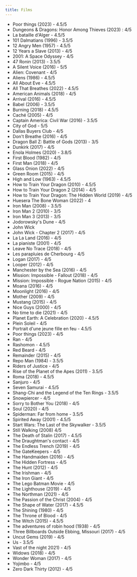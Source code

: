 ```yaml
---
title: Films
---
```


- Poor things (2023) - 4.5/5
- Dungeons & Dragons: Honor Among Thieves (2023) : 4/5
- La bataille d\'Alger - 4.5/5
- 101 Dalmatians (1996) - 3.5/5
- 12 Angry Men (1957) - 4.5/5
- 12 Years a Slave (2013) - 4/5
- 2001: A Space Odyssey - 4/5
- 47 Ronin (2013) - 3.5/5
- A Silent Voice (2016) - 5/5
- Alien: Covenant - 4/5
- Aliens (1986) - 4.5/5
- All About Eve - 4.5/5
- All That Breathes (2022) - 4.5/5
- American Animals (2018) - 4/5
- Arrival (2016) - 4.5/5
- Babel (2006) - 3.5/5
- Burning (2018) - 4.5/5
- Caché (2005) - 4/5
- Captain America: Civil War (2016) - 3.5/5
- City of God - 5/5
- Dallas Buyers Club - 4/5
- Don\'t Breathe (2016) - 4/5
- Dragon Ball Z: Battle of Gods (2013) - 3/5
- Dunkirk (2017) - 4/5
- Enola Holmes (2020) - 3.8/5
- First Blood (1982) - 4/5
- First Man (2018) - 4/5
- Glass Onion (2022) - 4/5
- Green Room (2015) - 4/5
- High and Low (1963) - 4.5/5
- How to Train Your Dragon (2010) - 4.5/5
- How to Train Your Dragon 2 (2014) - 4/5
- How to Train Your Dragon: The Hidden World (2019) - 4/5
- Huesera The Bone Woman (2022) - 4
- Iron Man (2008) - 3.5/5
- Iron Man 2 (2010) - 3/5
- Iron Man 3 (2013) - 3/5
- Jodorowsky\'s Dune - 4/5
- John Wick
- John Wick - Chapter 2 (2017) - 4/5
- La La Land (2016) - 4/5
- La pianiste (2001) - 4/5
- Leave No Trace (2018) - 4/5
- Les parapluies de Cherbourg - 4/5
- Logan (2017) - 4/5
- Looper (2012) - 4/5
- Manchester by the Sea (2016) - 4/5
- Mission: Impossible - Fallout (2018) - 4/5
- Mission: Impossible - Rogue Nation (2015) - 4/5
- Moana (2016) - 4/5
- Moonlight (2016) - 4/5
- Mother (2009) - 4/5
- Mustang (2015) - 4/5
- Nice Guys (2000) - 4/5
- No time to die (2021) - 4/5
- Planet Earth: A Celebration (2020) - 4.5/5
- Plein Soleil - 4/5
- Portrait d'une jeune fille en feu - 4.5/5
- Poor things (2023) - 4/5
- Ran - 4/5
- Rashomon - 4.5/5
- Red Beard - 4/5
- Remainder (2015) - 4/5
- Repo Man (1984) - 3.5/5
- Riders of Justice - 4/5
- Rise of the Planet of the Apes (2011) - 3.5/5
- Roma (2018) - 4.5/5
- Sanjuro - 4/5
- Seven Samurai - 4.5/5
- Shang-Chi and the Legend of the Ten Rings - 3.5/5
- Snowpiercer - 4/5
- Sorry to Bother You (2018) - 4/5
- Soul (2020) - 4/5
- Spiderman: Far from home - 3.5/5
- Spirited Away (2001) - 4.5/5
- Start Wars: The Last of the Skywalker - 3.5/5
- Still Walking (2008) 4/5
- The Death of Stalin (2017) - 4.5/5
- The Draughtman\'s contact - 4/5
- The Endless Trench (2019) - 4/5
- The GateKeepers - 4/5
- The Handmaiden (2016) - 4/5
- The Hidden Fortress - 4/5
- The Hunt (2012) - 4/5
- The Irishman - 4/5
- The Iron Giant - 4/5
- The Lego Batman Movie - 4/5
- The Lighthouse (2019) - 4/5
- The Northman (2021) - 4/5
- The Passion of the Christ (2004) - 4/5
- The Shape of Water (2017) - 4.5/5
- The Shining (1980) - 4/5
- The Throne of Blood - 4/5
- The Witch (2015) - 4.5/5
- The adventures of robin hood (1938) - 4/5
- Three Billboards Outside Ebbing, Missouri (2017) - 4/5
- Uncut Gems (2019) - 4/5
- Us - 3.5/5
- Vast of the night 2021) - 4/5
- Widows (2018) - 4/5
- Wonder Woman (2017) - 4/5
- Yojimbo - 4/5
- Zero Dark Thirty (2012) - 4/5
